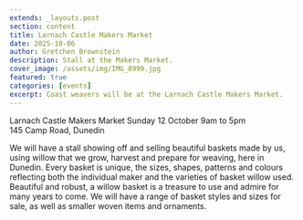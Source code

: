 ```yaml
---
extends: _layouts.post
section: content
title: Larnach Castle Makers Market
date: 2025-10-06
author: Gretchen Brownstein
description: Stall at the Makers Market. 
cover_image: /assets/img/IMG_8999.jpg
featured: true
categories: [events]
excerpt: Coast weavers will be at the Larnach Castle Makers Market.
---
```

Larnach Castle Makers Market
Sunday 12 October 9am to 5pm  
145 Camp Road, Dunedin  

We will have a stall showing off and selling beautiful baskets made by us, using willow that we grow, harvest and prepare for weaving, here in Dunedin. Every basket is unique, the sizes, shapes, patterns and colours reflecting both the individual maker and the varieties of basket willow used. Beautiful and robust, a willow basket is a treasure to use and admire for many years to come. We will have a range of basket styles and sizes for sale, as well as smaller woven items and ornaments.  


